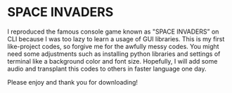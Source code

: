 # SPACE INVADERS

I reproduced the famous console game known as "SPACE INVADERS” on CLI because
I was too lazy to learn a usage of GUI libraries.
This is my first like-project codes, so forgive me for the awfully messy codes.
You might need some adjustments such as installing python libraries
and settings of terminal like a background color and font size.
Hopefully, I will add some audio and transplant this codes to others in faster language one day.

Please enjoy and thank you for downloading!
